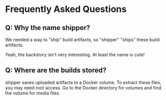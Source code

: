 # Frequently Asked Questions


## **Q:** Why the name shipper?

We needed a way to "ship" build artifacts, so "shipper" "ships" these build artifacts.

Yeah, the backstory isn't very interesting. At least the name is cute!

## **Q:** Where are the builds stored?

shipper saves uploaded artifacts to a Docker volume. To extract these files, you may need root access. Go to the Docker directory for volumes and find the volume for media files.